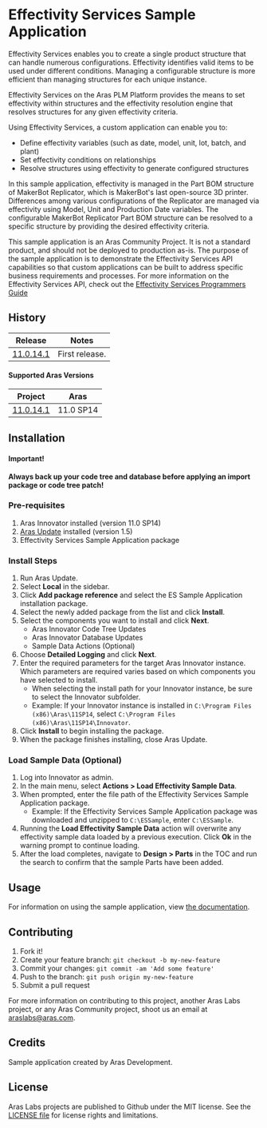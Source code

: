 # Effectivity Services Sample Application

Effectivity Services enables you to create a single product structure that can handle numerous configurations. Effectivity identifies valid items to be used under different conditions. Managing a configurable structure is more efficient than managing structures for each unique instance.

Effectivity Services on the Aras PLM Platform provides the means to set effectivity within structures and the effectivity resolution engine that resolves structures for any given effectivity criteria.

Using Effectivity Services, a custom application can enable you to:

* Define effectivity variables (such as date, model, unit, lot, batch, and plant)
* Set effectivity conditions on relationships
* Resolve structures using effectivity to generate configured structures

In this sample application, effectivity is managed in the Part BOM structure of MakerBot Replicator, which is MakerBot's last open-source 3D printer. Differences among various configurations of the Replicator are managed via effectivity using Model, Unit and Production Date variables. The configurable MakerBot Replicator Part BOM structure can be resolved to a specific structure by providing the desired effectivity criteria.

This sample application is an Aras Community Project. It is not a standard product, and should not be deployed to production as-is. The purpose of the sample application is to demonstrate the Effectivity Services API capabilities so that custom applications can be built to address specific business requirements and processes. For more information on the Effectivity Services API, check out the [Effectivity Services Programmers Guide](./Documentation/Aras%20Innovator%2011.0%20-%20Effectivity%20Services%20Programmers%20Guide.pdf)

## History

Release | Notes
--------|--------
[11.0.14.1](https://github.com/ArasLabs/effectivity-sample-application/releases/tag/11.0.14.1) | First release.

#### Supported Aras Versions

Project | Aras
--------|------
[11.0.14.1](https://github.com/ArasLabs/effectivity-sample-application/releases/tag/11.0.14.1) | 11.0 SP14

## Installation

#### Important!
**Always back up your code tree and database before applying an import package or code tree patch!**

### Pre-requisites

1. Aras Innovator installed (version 11.0 SP14)
2. [Aras Update](http://www.aras.com/support/downloads/) installed (version 1.5)
3. Effectivity Services Sample Application package

### Install Steps

<!-- TODO: Add screenshot(s) -->

1. Run Aras Update.
2. Select **Local** in the sidebar.
3. Click **Add package reference** and select the ES Sample Application installation package.
4. Select the newly added package from the list and click **Install**.
5. Select the components you want to install and click **Next**.
    * Aras Innovator Code Tree Updates
    * Aras Innovator Database Updates
    * Sample Data Actions (Optional)
6. Choose **Detailed Logging** and click **Next**.
7. Enter the required parameters for the target Aras Innovator instance. Which parameters are required varies based on which components you have selected to install.
    * When selecting the install path for your Innovator instance, be sure to select the Innovator subfolder. 
    * Example: If your Innovator instance is installed in `C:\Program Files (x86)\Aras\11SP14`, select `C:\Program Files (x86)\Aras\11SP14\Innovator`.
8. Click **Install** to begin installing the package.
9. When the package finishes installing, close Aras Update.

### Load Sample Data (Optional)

1. Log into Innovator as admin.
2. In the main menu, select **Actions > Load Effectivity Sample Data**.
3. When prompted, enter the file path of the Effectivity Services Sample Application package.
    * Example: If the Effectivity Services Sample Application package was downloaded and unzipped to `C:\ESSample`, enter `C:\ESSample`.
4. Running the **Load Effectivity Sample Data** action will overwrite any effectivity sample data loaded by a previous execution. Click **Ok** in the warning prompt to continue loading.
5. After the load completes, navigate to **Design > Parts** in the TOC and run the search to confirm that the sample Parts have been added.

## Usage

For information on using the sample application, view [the documentation](./Documentation/Effectivity%20Services%20Sample%20Application.pdf).

## Contributing

1. Fork it!
2. Create your feature branch: `git checkout -b my-new-feature`
3. Commit your changes: `git commit -am 'Add some feature'`
4. Push to the branch: `git push origin my-new-feature`
5. Submit a pull request

For more information on contributing to this project, another Aras Labs project, or any Aras Community project, shoot us an email at araslabs@aras.com.

## Credits

Sample application created by Aras Development.

## License

Aras Labs projects are published to Github under the MIT license. See the [LICENSE file](./LICENSE.md) for license rights and limitations.
